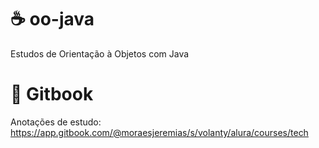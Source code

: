 # :coffee: oo-java
Estudos de Orientação à Objetos com Java

# :blue_book: Gitbook

Anotações de estudo:
https://app.gitbook.com/@moraesjeremias/s/volanty/alura/courses/tech
